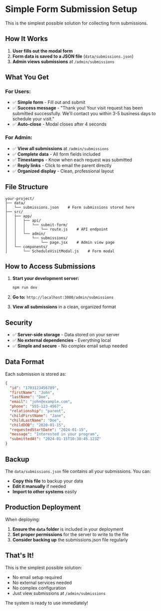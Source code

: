 # Simple Form Submission Setup

This is the simplest possible solution for collecting form submissions.

## How It Works

1. **User fills out the modal form**
2. **Form data is saved to a JSON file** (`data/submissions.json`)
3. **Admin views submissions** at `/admin/submissions`

## What You Get

### For Users:

- ✅ **Simple form** - Fill out and submit
- ✅ **Success message** - "Thank you! Your visit request has been submitted successfully. We'll contact you within 3-5 business days to schedule your visit."
- ✅ **Auto-close** - Modal closes after 4 seconds

### For Admin:

- ✅ **View all submissions** at `/admin/submissions`
- ✅ **Complete data** - All form fields included
- ✅ **Timestamps** - Know when each request was submitted
- ✅ **Reply links** - Click to email the parent directly
- ✅ **Organized display** - Clean, professional layout

## File Structure

```
your-project/
├── data/
│   └── submissions.json    # Form submissions stored here
├── src/
│   ├── app/
│   │   ├── api/
│   │   │   └── submit-form/
│   │   │       └── route.js    # API endpoint
│   │   └── admin/
│   │       └── submissions/
│   │           └── page.jsx    # Admin view page
│   └── components/
│       └── ScheduleVisitModal.js    # Form modal
```

## How to Access Submissions

1. **Start your development server:**

   ```bash
   npm run dev
   ```

2. **Go to:** `http://localhost:3000/admin/submissions`

3. **View all submissions** in a clean, organized format

## Security

- ✅ **Server-side storage** - Data stored on your server
- ✅ **No external dependencies** - Everything local
- ✅ **Simple and secure** - No complex email setup needed

## Data Format

Each submission is stored as:

```json
{
  "id": "1703123456789",
  "firstName": "John",
  "lastName": "Doe",
  "email": "john@example.com",
  "phone": "555-123-4567",
  "relationship": "parent",
  "childFirstName": "Jane",
  "childLastName": "Doe",
  "childDOB": "2020-01-15",
  "requestedStartDate": "2024-01-15",
  "message": "Interested in your program",
  "submittedAt": "2024-01-15T10:30:45.123Z"
}
```

## Backup

The `data/submissions.json` file contains all your submissions. You can:

- **Copy this file** to backup your data
- **Edit it manually** if needed
- **Import to other systems** easily

## Production Deployment

When deploying:

1. **Ensure the `data` folder** is included in your deployment
2. **Set proper permissions** for the server to write to the file
3. **Consider backing up** the submissions.json file regularly

## That's It!

This is the simplest possible solution:

- No email setup required
- No external services needed
- No complex configuration
- Just view submissions at `/admin/submissions`

The system is ready to use immediately!
